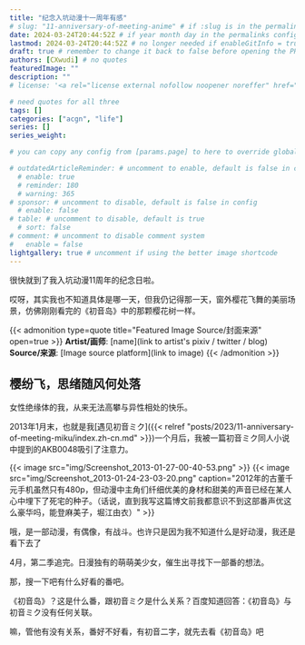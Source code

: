 ```yaml
---
title: "纪念入坑动漫十一周年有感"
# slug: "11-anniversary-of-meeting-anime" # if :slug is in the permalinks configuration, use this to resolve URL conflict with other posts
date: 2024-03-24T20:44:52Z # if year month day in the permalinks configuration and other posts have the same date, modify this to resolve URL conflict with other posts 
lastmod: 2024-03-24T20:44:52Z # no longer needed if enableGitInfo = true
draft: true # remember to change it back to false before opening the PR for publishing
authors: [CXwudi] # no quotes
featuredImage: ""
description: ""
# license: '<a rel="license external nofollow noopener noreffer" href="https://creativecommons.org/licenses/by/4.0/" target="_blank">CC BY 4.0</a>'

# need quotes for all three
tags: []
categories: ["acgn", "life"]
series: []
series_weight: 

# you can copy any config from [params.page] to here to override global default

# outdatedArticleReminder: # uncomment to enable, default is false in config 
  # enable: true
  # reminder: 180
  # warning: 365
# sponsor: # uncomment to disable, default is false in config 
  # enable: false
# table: # uncomment to disable, default is true
  # sort: false
# comment: # uncomment to disable comment system
#   enable = false
lightgallery: true # uncomment if using the better image shortcode
---
```


很快就到了我入坑动漫11周年的纪念日啦。

哎呀，其实我也不知道具体是哪一天，但我仍记得那一天，窗外樱花飞舞的美丽场景，仿佛刚刚看完的《初音岛》中的那颗樱花树一样。

<!--more-->
{{< admonition type=quote title="Featured Image Source/封面来源" open=true >}}
**Artist/画师**: [name](link to artist's pixiv / twitter / blog) <!--just to insert a double space behind-->  
**Source/来源**: [Image source platform](link to image)
{{< /admonition >}}

## 樱纷飞，思绪随风何处落

<!-- [认识初音ミク]({{< relref "posts/2023/11-anniversary-of-meeting-miku/index.zh-cn.md" >}}) -->

<!-- 按照认识ミク十周年博文的结构来 -->

女性绝缘体的我，从来无法高攀与异性相处的快乐。

2013年1月末，也就是我[遇见初音ミク]({{< relref "posts/2023/11-anniversary-of-meeting-miku/index.zh-cn.md" >}})一个月后，我被一篇初音ミク同人小说中提到的AKB0048吸引了注意力。

<!-- 配上那个被XP吸引去看AKB0048的截图 -->

<!-- TODO: report a bug where a blog post without the default language can not access image, I have to create the dummy index.en.md to make these two images work -->
{{< image src="img/Screenshot_2013-01-27-00-40-53.png" >}}
{{< image src="img/Screenshot_2013-01-24-23-03-20.png" caption="2012年的古董千元手机虽然只有480p，但动漫中主角们纤细优美的身材和甜美的声音已经在某人心中埋下了死宅的种子。（话说，直到我写这篇博文前我都意识不到这部番声优这么豪华吗，能登麻美子，堀江由衣）" >}}

哦，是一部动漫，有偶像，有战斗。也许只是因为我不知道什么是好动漫，我还是看下去了

4月，第二季追完。日漫独有的萌萌美少女，催生出寻找下一部番的想法。

那，搜一下吧有什么好看的番吧。

《初音岛》？这是什么番，跟初音ミク是什么关系？百度知道回答：《初音岛》与初音ミク没有任何关联。<!-- TODO: English version needs a completely different content for this line -->

嘛，管他有没有关系，番好不好看，有初音二字，就先去看《初音岛》吧

